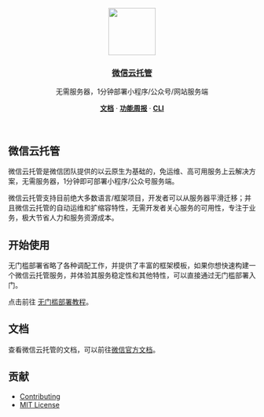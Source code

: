 <p align="center">
  <a href="https://cloud.weixin.qq.com">
    <img src="https://static-index-4gtuqm3bfa95c963-1304825656.tcloudbaseapp.com/official-website/logo_default.svg" height="96">
    <h3 align="center">微信云托管</h3>
  </a>
</p>

<p align="center">
  无需服务器，1分钟部署小程序/公众号/网站服务端
</p>

<p align="center">
  <a href="https://developers.weixin.qq.com/miniprogram/dev/wxcloudrun/src/basic/intro.html"><strong>文档</strong></a> ·
  <a href="https://developers.weixin.qq.com/community/minihome/list/1919566493118201863/2"><strong>功能周报</strong></a> ·
  <a href="https://cloud.weixin.qq.com/cli/"><strong>CLI</strong></a>
</p>
<br/>

## 微信云托管

微信云托管是微信团队提供的以云原生为基础的，免运维、高可用服务上云解决方案，无需服务器，1分钟即可部署小程序/公众号服务端。

微信云托管支持目前绝大多数语言/框架项目，开发者可以从服务器平滑迁移；并且微信云托管的自动运维和扩缩容特性，无需开发者关心服务的可用性，专注于业务，极大节省人力和服务资源成本。

## 开始使用

无门槛部署省略了各种调配工作，并提供了丰富的框架模板，如果你想快速构建一个微信云托管服务，并体验其服务稳定性和其他特性，可以直接通过无门槛部署入门。

点击前往 [无门槛部署教程](https://developers.weixin.qq.com/miniprogram/dev/wxcloudrun/src/quickstart/template/)。

## 文档

查看微信云托管的文档，可以前往[微信官方文档](https://developers.weixin.qq.com/miniprogram/dev/wxcloudrun/src/basic/intro.html)。

## 贡献

- [Contributing](./CONTRIBUTING.md)
- [MIT License](./LICENSE)
